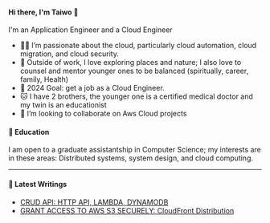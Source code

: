 #### Hi there, I'm Taiwo 👋


I'm an Application Engineer and a Cloud Engineer

   - 👨‍💻 I’m passionate about the cloud, particularly cloud automation, cloud migration, and cloud security.
   - 🎻 Outside of work, I love exploring places and nature; I also love to counsel and mentor younger ones to be balanced (spiritually, career, family, Health) 
   - 🥅 2024 Goal: get a job as a Cloud Engineer.
   - 🐱 I have 2 brothers, the younger one is a certified medical doctor and my twin is an educationist
   - 👯 I’m looking to collaborate on Aws Cloud projects


#### 📕 Education
I am open to a graduate assistantship in Computer Science; my interests are in these areas: Distributed systems, system design, and cloud computing.
   
   
   
___


#### 📕 Latest Writings

- [CRUD API: HTTP API, LAMBDA, DYNAMODB](https://amaotaiwo08.medium.com/crud-api-http-api-lambda-dynamodb-c6137d2e3bf3)
- [GRANT ACCESS TO AWS S3 SECURELY: CloudFront Distribution](https://medium.com/@amaotaiwo08/grant-access-to-aws-s3-securely-cloudfront-distribution-2a8a9e29eb43)


  


